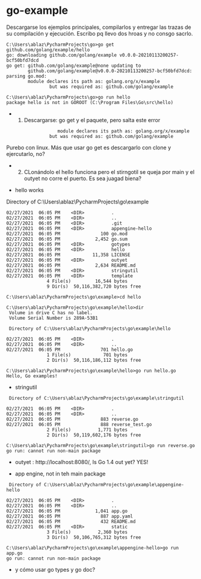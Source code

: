 # go-example

Descargarse los ejemplos principales, compilarlos y entregar las trazas de su compilación y ejecución. Escribo pq llevo dos hroas y no consgo sacrlo.

```
C:\Users\ablaz\PycharmProjects\go>go get github.com/golang/example/hello
go: downloading github.com/golang/example v0.0.0-20210113200257-bcf50bfd7dcd
go get: github.com/golang/example@none updating to
        github.com/golang/example@v0.0.0-20210113200257-bcf50bfd7dcd: parsing go.mod:
        module declares its path as: golang.org/x/example
                but was required as: github.com/golang/example

C:\Users\ablaz\PycharmProjects\go>go run hello
package hello is not in GOROOT (C:\Program Files\Go\src\hello)
```

- 1. Descargarse: go get y el paquete, pero salta este error
```
                   module declares its path as: golang.org/x/example
                but was required as: github.com/golang/example
```

Purebo con linux. Más que usar go get es descargarlo con clone y ejercutarlo, no?

- 2. CLonándolo el hello funciona pero el stirngotil se queja por main y el outyet no corre el puerto. Es sea juagad biena?

- hello works

 Directory of C:\Users\ablaz\PycharmProjects\go\example

```
02/27/2021  06:05 PM    <DIR>          .
02/27/2021  06:05 PM    <DIR>          ..
02/27/2021  06:05 PM    <DIR>          .git
02/27/2021  06:05 PM    <DIR>          appengine-hello
02/27/2021  06:05 PM               100 go.mod
02/27/2021  06:05 PM             2,452 go.sum
02/27/2021  06:05 PM    <DIR>          gotypes
02/27/2021  06:05 PM    <DIR>          hello
02/27/2021  06:05 PM            11,358 LICENSE
02/27/2021  06:05 PM    <DIR>          outyet
02/27/2021  06:05 PM             2,634 README.md
02/27/2021  06:05 PM    <DIR>          stringutil
02/27/2021  06:05 PM    <DIR>          template
               4 File(s)         16,544 bytes
               9 Dir(s)  50,116,382,720 bytes free

C:\Users\ablaz\PycharmProjects\go\example>cd hello

C:\Users\ablaz\PycharmProjects\go\example\hello>dir
 Volume in drive C has no label.
 Volume Serial Number is 289A-53B1

 Directory of C:\Users\ablaz\PycharmProjects\go\example\hello

02/27/2021  06:05 PM    <DIR>          .
02/27/2021  06:05 PM    <DIR>          ..
02/27/2021  06:05 PM               701 hello.go
               1 File(s)            701 bytes
               2 Dir(s)  50,116,186,112 bytes free

C:\Users\ablaz\PycharmProjects\go\example\hello>go run hello.go
Hello, Go examples!
```

- stringutil

```
 Directory of C:\Users\ablaz\PycharmProjects\go\example\stringutil

02/27/2021  06:05 PM    <DIR>          .
02/27/2021  06:05 PM    <DIR>          ..
02/27/2021  06:05 PM               883 reverse.go
02/27/2021  06:05 PM               888 reverse_test.go
               2 File(s)          1,771 bytes
               2 Dir(s)  50,119,602,176 bytes free

C:\Users\ablaz\PycharmProjects\go\example\stringutil>go run reverse.go
go run: cannot run non-main package
```

-  outyet : http://localhost:8080/, Is Go 1.4 out yet? YES!


- app engine, not in teh main package
```
 Directory of C:\Users\ablaz\PycharmProjects\go\example\appengine-hello

02/27/2021  06:05 PM    <DIR>          .
02/27/2021  06:05 PM    <DIR>          ..
02/27/2021  06:05 PM             1,041 app.go
02/27/2021  06:05 PM               887 app.yaml
02/27/2021  06:05 PM               432 README.md
02/27/2021  06:05 PM    <DIR>          static
               3 File(s)          2,360 bytes
               3 Dir(s)  50,106,765,312 bytes free

C:\Users\ablaz\PycharmProjects\go\example\appengine-hello>go run app.go
go run: cannot run non-main package
```

- y cómo usar go types y go doc?
